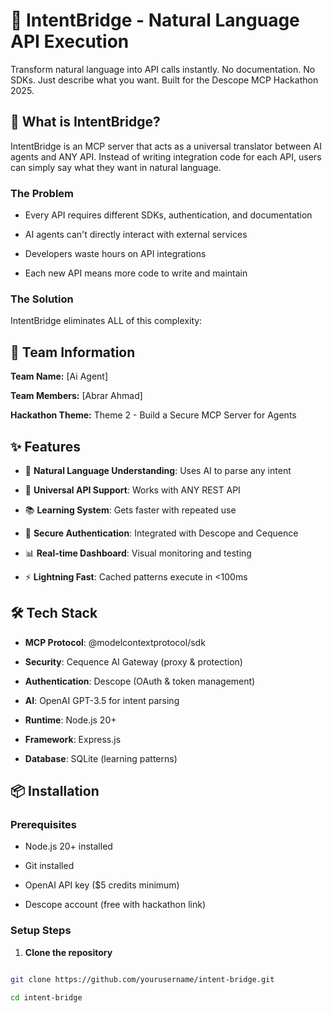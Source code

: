 # 🌉 IntentBridge - Natural Language API Execution 

 

Transform natural language into API calls instantly. No documentation. No SDKs. Just describe what you want.
Built for the Descope MCP Hackathon 2025. 

 

## 🚀 What is IntentBridge? 

 

IntentBridge is an MCP server that acts as a universal translator between AI agents and ANY API. Instead of writing integration code for each API, users can simply say what they want in natural language. 

 
### The Problem​​​​​​​​​​​​​​​​ 

- Every API requires different SDKs, authentication, and documentation 

- AI agents can't directly interact with external services 

- Developers waste hours on API integrations 

- Each new API means more code to write and maintain 

 

### The Solution 

IntentBridge eliminates ALL of this complexity: 

## 🎯 Team Information 

 

**Team Name:** [Ai Agent]   

**Team Members:** [Abrar Ahmad]   

**Hackathon Theme:** Theme 2 - Build a Secure MCP Server for Agents   

 

## ✨ Features 

 

- 🧠 **Natural Language Understanding**: Uses AI to parse any intent 

- 🔌 **Universal API Support**: Works with ANY REST API 

- 📚 **Learning System**: Gets faster with repeated use 

- 🔐 **Secure Authentication**: Integrated with Descope and Cequence 

- 📊 **Real-time Dashboard**: Visual monitoring and testing 

- ⚡ **Lightning Fast**: Cached patterns execute in <100ms 

 

## 🛠️ Tech Stack 

 

- **MCP Protocol**: @modelcontextprotocol/sdk 

- **Security**: Cequence AI Gateway (proxy & protection) 

- **Authentication**: Descope (OAuth & token management) 

- **AI**: OpenAI GPT-3.5 for intent parsing 

- **Runtime**: Node.js 20+ 

- **Framework**: Express.js 

- **Database**: SQLite (learning patterns) 

 

## 📦 Installation 

 

### Prerequisites 

- Node.js 20+ installed 

- Git installed 

- OpenAI API key ($5 credits minimum) 

- Descope account (free with hackathon link) 

 

### Setup Steps 

 

1. **Clone the repository** 

```bash 

git clone https://github.com/yourusername/intent-bridge.git 

cd intent-bridge 

    